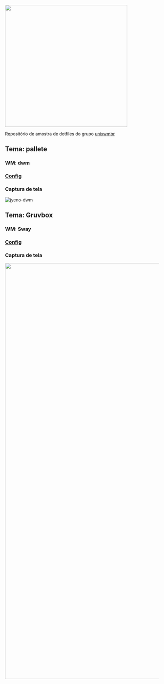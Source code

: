 <img src="https://github.com/carlosdss22/unixwmbr/blob/master/img.png" width="400">

Repositório de amostra de dotfiles do grupo [unixwmbr](https://t.me/unixwmbr)

## Tema: pallete

### WM: dwm

### [Config](https://github.com/jyeno/dwm)

### Captura de tela

![jyeno-dwm](https://raw.githubusercontent.com/jyeno/dwm/master/screenshots/dwmshot.jpg)

## Tema: Gruvbox 

### WM: Sway

### [Config](https://github.com/carlosdss22/dotfiles)

### Captura de tela

<img src="https://github.com/carlosdss22/dotfiles/blob/master/sway.png" width="1365">
